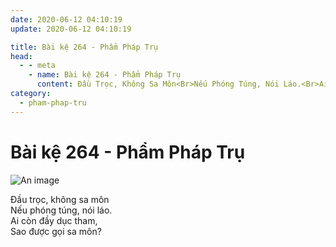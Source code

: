 ```yaml
---
date: 2020-06-12 04:10:19
update: 2020-06-12 04:10:19

title: Bài kệ 264 - Phẩm Pháp Trụ
head:
  - - meta
    - name: Bài kệ 264 - Phẩm Pháp Trụ
      content: Ðầu Trọc, Không Sa Môn<Br>Nếu Phóng Túng, Nói Láo.<Br>Ai Còn Đầy Dục Tham,<Br>Sao Được Gọi Sa Môn?<Br>
category:
  - pham-phap-tru
---
```


# Bài kệ 264 - Phẩm Pháp Trụ

![An image](/img/pham-phap-tru/pham-phap-tru-264.jpg)

Ðầu trọc, không sa môn<br>Nếu phóng túng, nói láo.<br>Ai còn đầy dục tham,<br>Sao được gọi sa môn?<br>
